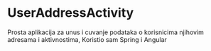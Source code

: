 # UserAddressActivity
Prosta aplikacija za unus i cuvanje podataka o korisnicima njihovim adresama i aktivnostima, Koristio sam  Spring i Angular
